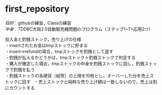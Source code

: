 # first_repository
*目的*：githubの練習，Classの練習  
*中身*：TDDBC大阪2.0自動販売機問題のプログラム（ステップ1~7+応用2つ）

投入金と釣銭ストック，売り上げの仕様  
・insertされたお金はtmpストックに貯まる  
・insert→refundの場合，tmpストックを釣銭として返す  
・釣銭が払えるかどうかは，tmpストック＋釣銭ストックで判定する  
・購入が確定した場合，tmpストックの中身を釣銭ストックに回し，釣銭ストックで釣銭を払う  
・釣銭ストックの各硬貨（紙幣）の上限を10枚とし，オーバーした分を売上ストックに回す  
・売上ストックと純粋な売り上げ額は一致しないので，売上は別にカウントする  
